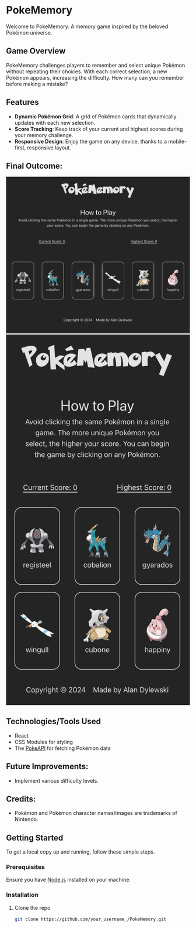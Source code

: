 # PokeMemory

Welcome to PokeMemory. A memory game inspired by the beloved Pokémon universe.

## Game Overview

PokeMemory challenges players to remember and select unique Pokémon without repeating their choices. With each correct selection, a new Pokémon appears, increasing the difficulty. How many can you remember before making a mistake?

## Features

- **Dynamic Pokémon Grid**: A grid of Pokémon cards that dynamically updates with each new selection.
- **Score Tracking**: Keep track of your current and highest scores during your memory challenge.
- **Responsive Design**: Enjoy the game on any device, thanks to a mobile-first, responsive layout.

## Final Outcome:

![project desktop outcome](./public/images/pokememory-final-desktop.png)
![project mobile outcome](./public/images/pokememory-final-mobile.png)

## Technologies/Tools Used

- React
- CSS Modules for styling
- The [PokeAPI](https://pokeapi.co) for fetching Pokémon data

## Future Improvements:

- Implement various difficulty levels.

## Credits:

- Pokémon and Pokémon character names/images are trademarks of Nintendo.

## Getting Started

To get a local copy up and running, follow these simple steps.

### Prerequisites

Ensure you have [Node.js](https://nodejs.org/) installed on your machine.

### Installation

1. Clone the repo
   ```sh
   git clone https://github.com/your_username_/PokeMemory.git
   ```
